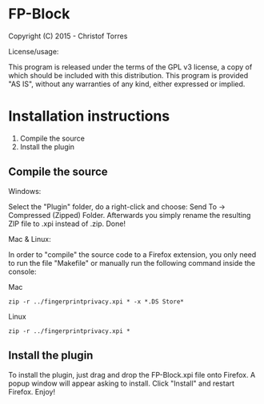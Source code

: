 # FP-Block

Copyright (C) 2015 - Christof Torres

License/usage:

This program is released under the terms of the GPL v3 license, a copy of which should be included with this distribution.
This program is provided "AS IS", without any warranties of any kind, either expressed or implied.

Installation instructions
=========================

1. Compile the source
2. Install the plugin

Compile the source
------------------

Windows:

Select the "Plugin" folder, do a right-click and choose: Send To -> Compressed (Zipped) Folder. Afterwards you simply rename the resulting ZIP file to .xpi instead of .zip. Done!

Mac & Linux:

In order to "compile" the source code to a Firefox extension, you only need to
run the file "Makefile" or manually run the following command inside the console:

Mac

	zip -r ../fingerprintprivacy.xpi * -x *.DS Store*
	
Linux

	zip -r ../fingerprintprivacy.xpi *

Install the plugin
------------------

To install the plugin, just drag and drop the FP-Block.xpi
file onto Firefox. A popup window will appear asking to install. Click
"Install" and restart Firefox. Enjoy!
